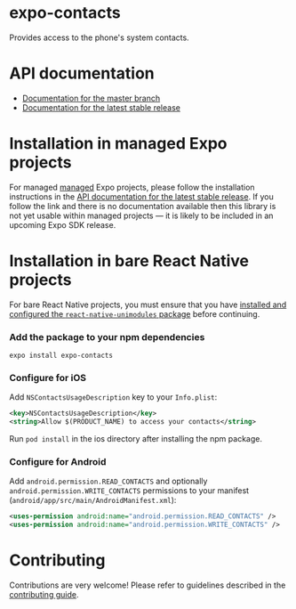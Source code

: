 # expo-contacts

Provides access to the phone's system contacts.

# API documentation

- [Documentation for the master branch](https://github.com/expo/expo/blob/master/docs/pages/versions/unversioned/sdk/contacts.md)
- [Documentation for the latest stable release](https://docs.expo.io/versions/latest/sdk/contacts/)

# Installation in managed Expo projects

For managed [managed](https://docs.expo.io/versions/latest/introduction/managed-vs-bare/) Expo projects, please follow the installation instructions in the [API documentation for the latest stable release](#api-documentation). If you follow the link and there is no documentation available then this library is not yet usable within managed projects &mdash; it is likely to be included in an upcoming Expo SDK release.

# Installation in bare React Native projects

For bare React Native projects, you must ensure that you have [installed and configured the `react-native-unimodules` package](https://github.com/unimodules/react-native-unimodules) before continuing.

### Add the package to your npm dependencies

```
expo install expo-contacts
```

### Configure for iOS

Add `NSContactsUsageDescription` key to your `Info.plist`:

```xml
<key>NSContactsUsageDescription</key>
<string>Allow $(PRODUCT_NAME) to access your contacts</string>
```

Run `pod install` in the ios directory after installing the npm package.

### Configure for Android

Add `android.permission.READ_CONTACTS` and optionally `android.permission.WRITE_CONTACTS` permissions to your manifest (`android/app/src/main/AndroidManifest.xml`):

```xml
<uses-permission android:name="android.permission.READ_CONTACTS" />
<uses-permission android:name="android.permission.WRITE_CONTACTS" />
```

# Contributing

Contributions are very welcome! Please refer to guidelines described in the [contributing guide]( https://github.com/expo/expo#contributing).
